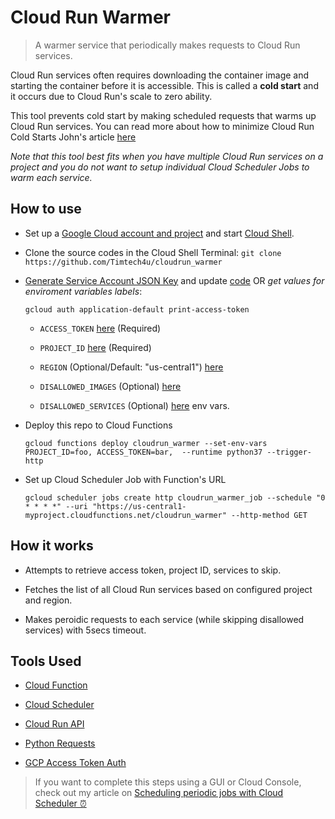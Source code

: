 # Cloud Run Warmer
> A warmer service that periodically makes requests to Cloud Run services.

Cloud Run services often requires downloading the container image and starting the container before it is accessible. This is called a **cold start** and it occurs due to Cloud Run's scale to zero ability.

This tool prevents cold start by making scheduled requests that warms up Cloud Run services.
You can read more about how to minimize Cloud Run Cold Starts John's article [here](https://www.jhanley.com/google-cloud-run-minimizing-cold-starts/)

*Note that this tool best fits when you have multiple Cloud Run services on a project and you do not want to setup individual Cloud Scheduler Jobs to warm each service.*

## How to use
- Set up a [Google Cloud account and project](https://cloud.google.com/gcp/getting-started/) and start [Cloud Shell](https://cloud.google.com/shell/).

- Clone the source codes in the Cloud Shell Terminal: `git clone https://github.com/Timtech4u/cloudrun_warmer`

- [Generate Service Account JSON Key](https://cloud.google.com/iam/docs/creating-managing-service-account-keys) and update [code](auth/auth.py#L72) OR *get values for enviroment variables labels*: 

    `gcloud auth application-default print-access-token`

  - `ACCESS_TOKEN` [here](main.py#L7) (Required)
    

  - `PROJECT_ID` [here](main.py#L10) (Required)

  - `REGION` (Optional/Default: "us-central1") [here](main.py#L13) 

  - `DISALLOWED_IMAGES` (Optional) [here](main.py#L17)

  -  `DISALLOWED_SERVICES` (Optional) [here](main.py#L20) env vars.


- Deploy this repo to Cloud Functions

    `gcloud functions deploy cloudrun_warmer --set-env-vars PROJECT_ID=foo, ACCESS_TOKEN=bar,  --runtime python37 --trigger-http`

- Set up Cloud Scheduler Job with Function's URL
    ``` 
    gcloud scheduler jobs create http cloudrun_warmer_job --schedule "0 * * * *" --uri "https://us-central1-myproject.cloudfunctions.net/cloudrun_warmer" --http-method GET
    ```


## How it works

- Attempts to retrieve access token, project ID, services to skip.

- Fetches the list of all Cloud Run services based on configured project and region.

- Makes peroidic requests to each service (while skipping disallowed services) with 5secs timeout.


## Tools Used
- [Cloud Function](https://cloud.google.com/functions)

- [Cloud Scheduler](https://cloud.google.com/scheduler)

- [Cloud Run API](https://cloud.google.com/run/docs/reference/rest/)

- [Python Requests](https://github.com/psf/requests)

- [GCP Access Token Auth](https://gist.github.com/Timtech4u/f38d53671ccbaf802820b2e1f0e3f6c8)


> If you want to complete this steps using a GUI or Cloud Console, check out my article on [Scheduling periodic jobs with Cloud Scheduler ⏰](https://fullstackgcp.com/scheduling-periodic-jobs-with-cloud-scheduler-alarm-clock-ck35lo6g3002eb6s13btat0n3)
